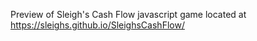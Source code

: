 Preview of Sleigh's Cash Flow javascript game located at https://sleighs.github.io/SleighsCashFlow/
